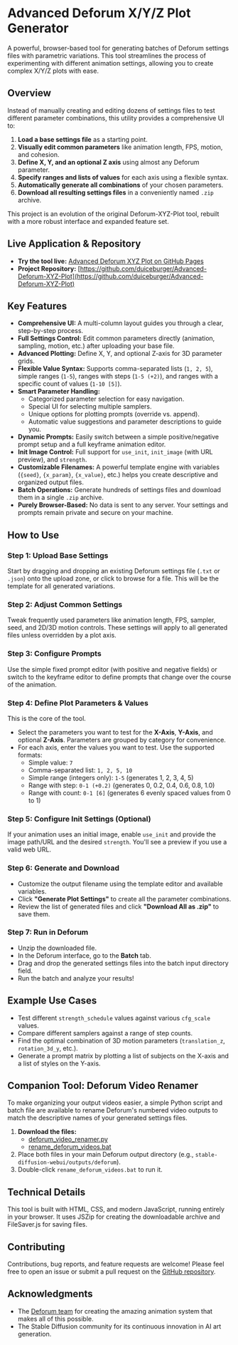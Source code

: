 # Advanced Deforum X/Y/Z Plot Generator

A powerful, browser-based tool for generating batches of Deforum settings files with parametric variations. This tool streamlines the process of experimenting with different animation settings, allowing you to create complex X/Y/Z plots with ease.

## Overview

Instead of manually creating and editing dozens of settings files to test different parameter combinations, this utility provides a comprehensive UI to:

1.  **Load a base settings file** as a starting point.
2.  **Visually edit common parameters** like animation length, FPS, motion, and cohesion.
3.  **Define X, Y, and an optional Z axis** using almost any Deforum parameter.
4.  **Specify ranges and lists of values** for each axis using a flexible syntax.
5.  **Automatically generate all combinations** of your chosen parameters.
6.  **Download all resulting settings files** in a conveniently named `.zip` archive.

This project is an evolution of the original Deforum-XYZ-Plot tool, rebuilt with a more robust interface and expanded feature set.

## Live Application & Repository

*   **Try the tool live:** [Advanced Deforum XYZ Plot on GitHub Pages](https://duiceburger.github.io/Advanced-Deforum-XYZ-Plot/)
*   **Project Repository:** [https://github.com/duiceburger/Advanced-Deforum-XYZ-Plot](https://github.com/duiceburger/Advanced-Deforum-XYZ-Plot)

## Key Features

-   **Comprehensive UI:** A multi-column layout guides you through a clear, step-by-step process.
-   **Full Settings Control:** Edit common parameters directly (animation, sampling, motion, etc.) after uploading your base file.
-   **Advanced Plotting:** Define X, Y, and optional Z-axis for 3D parameter grids.
-   **Flexible Value Syntax:** Supports comma-separated lists (`1, 2, 5`), simple ranges (`1-5`), ranges with steps (`1-5 (+2)`), and ranges with a specific count of values (`1-10 [5]`).
-   **Smart Parameter Handling:**
    -   Categorized parameter selection for easy navigation.
    -   Special UI for selecting multiple samplers.
    -   Unique options for plotting prompts (override vs. append).
    -   Automatic value suggestions and parameter descriptions to guide you.
-   **Dynamic Prompts:** Easily switch between a simple positive/negative prompt setup and a full keyframe animation editor.
-   **Init Image Control:** Full support for `use_init`, `init_image` (with URL preview), and `strength`.
-   **Customizable Filenames:** A powerful template engine with variables (`{seed}`, `{x_param}`, `{x_value}`, etc.) helps you create descriptive and organized output files.
-   **Batch Operations:** Generate hundreds of settings files and download them in a single `.zip` archive.
-   **Purely Browser-Based:** No data is sent to any server. Your settings and prompts remain private and secure on your machine.

## How to Use

### Step 1: Upload Base Settings
Start by dragging and dropping an existing Deforum settings file (`.txt` or `.json`) onto the upload zone, or click to browse for a file. This will be the template for all generated variations.

### Step 2: Adjust Common Settings
Tweak frequently used parameters like animation length, FPS, sampler, seed, and 2D/3D motion controls. These settings will apply to all generated files unless overridden by a plot axis.

### Step 3: Configure Prompts
Use the simple fixed prompt editor (with positive and negative fields) or switch to the keyframe editor to define prompts that change over the course of the animation.

### Step 4: Define Plot Parameters & Values
This is the core of the tool.
-   Select the parameters you want to test for the **X-Axis**, **Y-Axis**, and optional **Z-Axis**. Parameters are grouped by category for convenience.
-   For each axis, enter the values you want to test. Use the supported formats:
    -   Simple value: `7`
    -   Comma-separated list: `1, 2, 5, 10`
    -   Simple range (integers only): `1-5` (generates 1, 2, 3, 4, 5)
    -   Range with step: `0-1 (+0.2)` (generates 0, 0.2, 0.4, 0.6, 0.8, 1.0)
    -   Range with count: `0-1 [6]` (generates 6 evenly spaced values from 0 to 1)

### Step 5: Configure Init Settings (Optional)
If your animation uses an initial image, enable `use_init` and provide the image path/URL and the desired `strength`. You'll see a preview if you use a valid web URL.

### Step 6: Generate and Download
-   Customize the output filename using the template editor and available variables.
-   Click **"Generate Plot Settings"** to create all the parameter combinations.
-   Review the list of generated files and click **"Download All as .zip"** to save them.

### Step 7: Run in Deforum
-   Unzip the downloaded file.
-   In the Deforum interface, go to the **Batch** tab.
-   Drag and drop the generated settings files into the batch input directory field.
-   Run the batch and analyze your results!

## Example Use Cases

-   Test different `strength_schedule` values against various `cfg_scale` values.
-   Compare different samplers against a range of step counts.
-   Find the optimal combination of 3D motion parameters (`translation_z`, `rotation_3d_y`, etc.).
-   Generate a prompt matrix by plotting a list of subjects on the X-axis and a list of styles on the Y-axis.

## Companion Tool: Deforum Video Renamer

To make organizing your output videos easier, a simple Python script and batch file are available to rename Deforum's numbered video outputs to match the descriptive names of your generated settings files.

1.  **Download the files:**
    -   [deforum_video_renamer.py](https://github.com/duiceburger/Deforum-XYZ-Plot/blob/9c270cb2e6e23691d611738fd96a420ade89b068/batch-renamer/deforum_video_renamer.py)
    -   [rename_deforum_videos.bat](https://github.com/duiceburger/Deforum-XYZ-Plot/blob/9c270cb2e6e23691d611738fd96a420ade89b068/batch-renamer/rename_deforum_videos.bat)
2.  Place both files in your main Deforum output directory (e.g., `stable-diffusion-webui/outputs/deforum`).
3.  Double-click `rename_deforum_videos.bat` to run it.

## Technical Details

This tool is built with HTML, CSS, and modern JavaScript, running entirely in your browser. It uses JSZip for creating the downloadable archive and FileSaver.js for saving files.

## Contributing

Contributions, bug reports, and feature requests are welcome! Please feel free to open an issue or submit a pull request on the [GitHub repository](https://github.com/duiceburger/Advanced-Deforum-XYZ-Plot).

## Acknowledgments

-   The [Deforum team](https://github.com/deforum-art/deforum-stable-diffusion) for creating the amazing animation system that makes all of this possible.
-   The Stable Diffusion community for its continuous innovation in AI art generation.